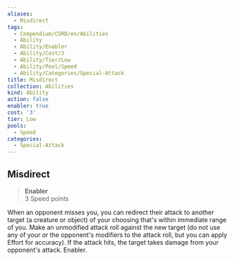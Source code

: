```yaml
---
aliases:
  - Misdirect
tags:
  - Compendium/CSRD/en/Abilities
  - Ability
  - Ability/Enabler
  - Ability/Cost/3
  - Ability/Tier/Low
  - Ability/Pool/Speed
  - Ability/Categories/Special-Attack
title: Misdirect
collection: Abilities
kind: Ability
action: false
enabler: true
cost: '3'
tier: Low
pools:
  - Speed
categories:
  - Special-Attack
---
```

## Misdirect  
>**Enabler**  
>3 Speed points
  
When an opponent misses you, you can redirect their attack to another target (a creature or object) of your choosing that's within immediate range of you. Make an unmodified attack roll against the new target (do not use any of your or the opponent's modifiers to the attack roll, but you can apply Effort for accuracy). If the attack hits, the target takes damage from your opponent's attack. Enabler.